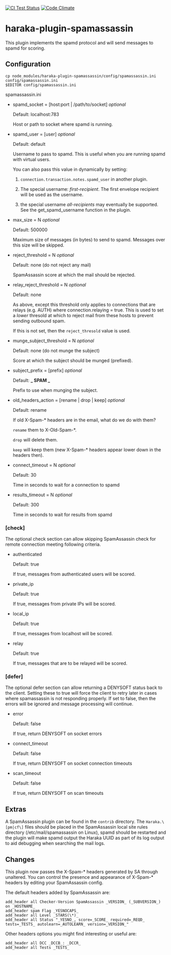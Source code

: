 [![CI Test Status][ci-img]][ci-url]
[![Code Climate][clim-img]][clim-url]

# haraka-plugin-spamassassin

This plugin implements the spamd protocol and will send messages to spamd for scoring.

## Configuration

```
cp node_modules/haraka-plugin-spamassassin/config/spamassassin.ini config/spamassassin.ini
$EDITOR config/spamassassin.ini
```

spamassassin.ini

- spamd_socket = \[host:port | /path/to/socket\] _optional_

  Default: localhost:783

  Host or path to socket where spamd is running.

- spamd_user = \[user\] _optional_

  Default: default

  Username to pass to spamd. This is useful when you are running
  spamd with virtual users.

  You can also pass this value in dynamically by setting:

  1. `connection.transaction.notes.spamd_user` in another plugin.

  2. The special username: _first-recipient_. The first envelope recipient
     will be used as the username.

  3. the special username _all-recipients_ may eventually be supported. See
     the get_spamd_username function in the plugin.

- max_size = N _optional_

  Default: 500000

  Maximum size of messages (in bytes) to send to spamd.
  Messages over this size will be skipped.

- reject_threshold = N _optional_

  Default: none (do not reject any mail)

  SpamAssassin score at which the mail should be rejected.

- relay_reject_threshold = N _optional_

  Default: none

  As above, except this threshold only applies to connections
  that are relays (e.g. AUTH) where connection.relaying = true.
  This is used to set a _lower_ thresold at which to reject mail
  from these hosts to prevent sending outbound spam.

  If this is not set, then the `reject_thresold` value is used.

- munge_subject_threshold = N _optional_

  Default: none (do not munge the subject)

  Score at which the subject should be munged (prefixed).

- subject_prefix = \[prefix\] _optional_

  Default: **_ SPAM _**

  Prefix to use when munging the subject.

- old_headers_action = \[rename | drop | keep\] _optional_

  Default: rename

  If old X-Spam-\* headers are in the email, what do we do with them?

  `rename` them to X-Old-Spam-\*.

  `drop` will delete them.

  `keep` will keep them (new X-Spam-\* headers appear lower down in
  the headers then).

- connect_timeout = N _optional_

  Default: 30

  Time in seconds to wait for a connection to spamd

- results_timeout = N _optional_

  Default: 300

  Time in seconds to wait for results from spamd

### [check]

The optional check section can allow skipping SpamAssassin check for remote connection
meeting following criteria.

- authenticated

  Default: true

  If true, messages from authenticated users will be scored.

- private_ip

  Default: true

  If true, messages from private IPs will be scored.

- local_ip

  Default: true

  If true, messages from localhost will be scored.

- relay

  Default: true

  If true, messages that are to be relayed will be scored.

### [defer]

The optional defer section can allow returning a DENYSOFT status back to the
client. Setting these to true will force the client to retry later in cases where
spamassassin is not responding properly. If set to false, then the errors
will be ignored and message processing will continue.

- error

  Default: false

  If true, return DENYSOFT on socket errors

- connect_timeout

  Default: false

  If true, return DENYSOFT on socket connection timeouts

- scan_timeout

  Default: false

  If true, return DENYSOFT on scan timeouts

## Extras

A SpamAssassin plugin can be found in the `contrib` directory.
The `Haraka.\[pm|cf\]` files should be placed in the SpamAssassin local
site rules directory (/etc/mail/spamassassin on Linux), spamd should be
restarted and the plugin will make spamd output the Haraka UUID as part
of its log output to aid debugging when searching the mail logs.

## Changes

This plugin now passes the X-Spam-\* headers generated by SA through
unaltered. You can control the presence and appearance of X-Spam-\*
headers by editing your SpamAssassin config.

The default headers added by SpamAssassin are:

    add_header all Checker-Version SpamAssassin _VERSION_ (_SUBVERSION_) on _HOSTNAME_
    add_header spam Flag _YESNOCAPS_
    add_header all Level _STARS(\*)_
    add_header all Status "_YESNO_, score=_SCORE_ required=_REQD_ tests=_TESTS_ autolearn=_AUTOLEARN_ version=_VERSION_"

Other headers options you might find interesting or useful are:

    add_header all DCC _DCCB_: _DCCR_
    add_header all Tests _TESTS_


<!-- leave these buried at the bottom of the document -->

[ci-img]: https://github.com/haraka/haraka-plugin-spamassassin/actions/workflows/ci.yml/badge.svg
[ci-url]: https://github.com/haraka/haraka-plugin-spamassassin/actions/workflows/ci.yml
[clim-img]: https://codeclimate.com/github/haraka/haraka-plugin-spamassassin/badges/gpa.svg
[clim-url]: https://codeclimate.com/github/haraka/haraka-plugin-spamassassin
